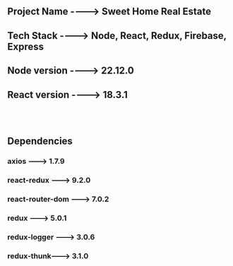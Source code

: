 <h2>Project Name ----> Sweet Home Real Estate</h2>
<h2>Tech Stack ----> Node, React, Redux, Firebase, Express </h2>
<h2>Node version ----> 22.12.0</h2>
<h2>React version ----> 18.3.1</h2>
<br/>
<br/>
<h2>Dependencies</h2>
<h3>axios ---> 1.7.9<h3>
<h3>react-redux ---> 9.2.0</h3>
<h3>react-router-dom ---> 7.0.2</h3>
<h3>redux ---> 5.0.1</h3>
<h3>redux-logger ---> 3.0.6</h3>
<h3>redux-thunk--->  3.1.0</h3>
<h3></h3>




